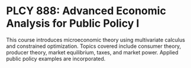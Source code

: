 # PLCY 888: Advanced Economic Analysis for Public Policy I

This course introduces microeconomic theory using multivariate calculus and constrained optimization. Topics covered include consumer theory, producer theory, market equilibrium, taxes, and market power. Applied public policy examples are incorporated.